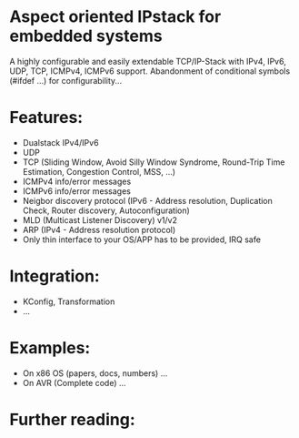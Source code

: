 Aspect oriented IPstack for embedded systems
============================================
A highly configurable and easily extendable TCP/IP-Stack with IPv4, IPv6, UDP, TCP, ICMPv4, ICMPv6 support.
Abandonment of conditional symbols (#ifdef ...) for configurability...

Features:
=========
* Dualstack IPv4/IPv6
* UDP
* TCP (Sliding Window, Avoid Silly Window Syndrome, Round-Trip Time Estimation, Congestion Control, MSS, ...)
* ICMPv4 info/error messages
* ICMPv6 info/error messages
* Neigbor discovery protocol (IPv6 - Address resolution, Duplication Check, Router discovery, Autoconfiguration)
* MLD (Multicast Listener Discovery) v1/v2
* ARP (IPv4 - Address resolution protocol)
* Only thin interface to your OS/APP has to be provided, IRQ safe

Integration:
============
* KConfig, Transformation
* ...

Examples:
=========
* On x86 OS (papers, docs, numbers) ...
* On AVR (Complete code) ...

Further reading:
================

